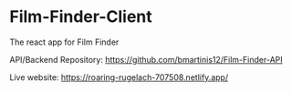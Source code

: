 # Film-Finder-Client

The react app for Film Finder

API/Backend Repository: https://github.com/bmartinis12/Film-Finder-API

Live website: https://roaring-rugelach-707508.netlify.app/
